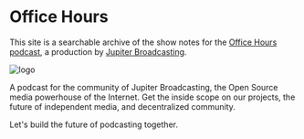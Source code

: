 # Office Hours

This site is a searchable archive of the show notes for the [Office Hours podcast](https://www.officehours.hair/), a production by [Jupiter Broadcasting](https://www.jupiterbroadcasting.com/).

![logo](/images/office-hours-header.jpg)

A podcast for the community of Jupiter Broadcasting, the Open Source media powerhouse of the Internet. Get the inside scope on our projects, the future of independent media, and decentralized community.

Let's build the future of podcasting together.